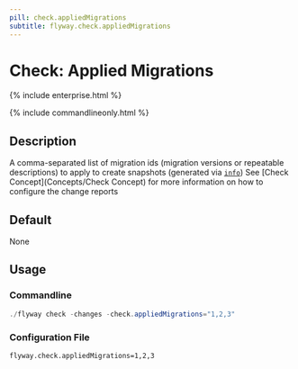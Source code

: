 ```yaml
---
pill: check.appliedMigrations
subtitle: flyway.check.appliedMigrations
---
```

# Check: Applied Migrations

{% include enterprise.html %}

{% include commandlineonly.html %}

## Description

A comma-separated list of migration ids (migration versions or repeatable descriptions) to apply to create snapshots (generated via [`info`](Commands/info))
See [Check Concept](Concepts/Check Concept) for more information on how to configure the change reports

## Default

None

## Usage

### Commandline
```powershell
./flyway check -changes -check.appliedMigrations="1,2,3"
```

### Configuration File
```properties
flyway.check.appliedMigrations=1,2,3
```